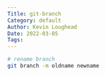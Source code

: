 ```yaml
---
Title: git-branch
Category: default
Author: Kevin Loughead
Date: 2022-03-05
Tags:
---
```


```sh
# rename branch
git branch -m oldname newname
```
